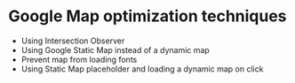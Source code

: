# Google Map optimization techniques

* Using Intersection Observer
* Using Google Static Map instead of a dynamic map
* Prevent map from loading fonts
* Using Static Map placeholder and loading a dynamic map on click
